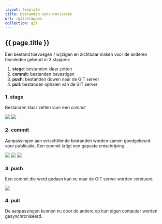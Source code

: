 ```yaml
---
layout: template
title: Bestanden synchroniseren
url: /git/stappen
collection: git
---
```


## {{ page.title }}

Een bestand toevoegen / wijzigen en zichtbaar maken voor de anderen teamleden gebeurt in 3 stappen:

<ol>
<li><strong>stage</strong>: bestanden klaar zetten</li>
<li><strong>commit</strong>: bestanden bevestigen</li>
<li><strong>push</strong>: bestanden duwen naar de GIT server</li>
<li><strong>pull</strong>: bestanden ophalen van de GIT server</li>
</ol>

### 1. stage
Bestanden klaar zetten voor een <em>commit</em>

<img src="{{ '/git/images/vsc_na_wijziging.png' | relative_url}}" />
<img src="{{ '/git/images/stagen_commit.png' | relative_url}}" />

### 2. commit
Aanpassingen aan verschillende bestanden worden samen goedgekeurd voor publicatie. Een commit krijgt een gepaste omschrijving.

<img src="{{ '/git/images/commit_2.png' | relative_url}}" />
<img src="{{ '/git/images/na_commit.png' | relative_url}}" />
<img src="{{ '/git/images/voor_push.png' | relative_url}}" />

### 3. push
Een commit die werd gedaan kan nu naar de GIT server worden verstuurd.

<img src="{{ '/git/images/na_push.png' | relative_url}}" />

### 4. pull
De aanpassingen kunnen nu door de andere op hun eigen computer worden gesynchroniseerd.